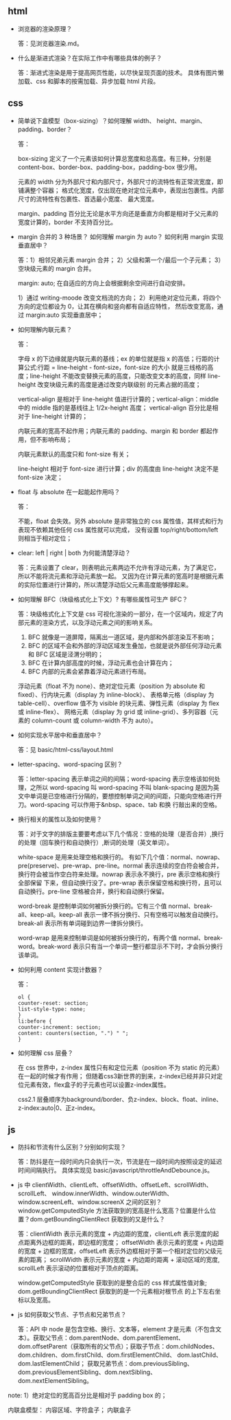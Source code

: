 ## html

-   浏览器的渲染原理？

    答：见浏览器渲染.md。

-   什么是渐进式渲染？在实际工作中有哪些具体的例子？

    答：渐进式渲染是用于提高网页性能，以尽快呈现页面的技术。
    具体有图片懒加载、css 和脚本的按需加载、异步加载 html 片段。

## css

-   简单说下盒模型（box-sizing）？如何理解 width、 height、margin、padding、border？

    答：

    box-sizing 定义了一个元素该如何计算总宽度和总高度。有三种，分别是 content-box、border-box、padding-box，padding-box 很少用。

    元素的 width 分为外部尺寸和内部尺寸，外部尺寸的流特性有正常流宽度，即铺满整个容器；
    格式化宽度，仅出现在绝对定位元素中，表现出包裹性。内部尺寸的流特性有包裹性、首选最小宽度、
    最大宽度。

    margin、padding 百分比无论是水平方向还是垂直方向都是相对于父元素的宽度计算的，border 不支持百分比。

-   margin 合并的 3 种场景？ 如何理解 margin 为 auto？ 如何利用 margin 实现垂直居中？

    答：1）相邻兄弟元素 margin 合并； 2）父级和第一个/最后一个子元素； 3）空块级元素的 margin 合并。

    margin: auto; 在自适应的方向上会根据剩余空间进行自动安排。

    1）通过 writing-moode 改变文档流的方向； 2）利用绝对定位元素，将四个方向的定位都设为 0，让其在横向和竖向都有自适应特性，
    然后改变宽高，通过 margin:auto 实现垂直居中；

-   如何理解内联元素？

    答：

    字母 x 的下边缘就是内联元素的基线；ex 的单位就是指 x 的高低；行距的计算公式:行距 = line-height - font-size，font-size 的大小
    就是三线格的高度；line-height 不能改变替换元素的高度，只能改变文本的高度，同样 line-height 改变块级元素的高度是通过改变内联级别
    的元素占据的高度；

    vertical-align 是相对于 line-height 值进行计算的；vertical-align：middle 中的 middle 指的是基线往上 1/2x-height 高度；
    vertical-align 百分比是相对于 line-height 计算的；

    内联元素的宽高不起作用；内联元素的 padding、margin 和 border 都起作用，但不影响布局；

    内联元素默认的高度只和 font-size 有关；

    line-height 相对于 font-size 进行计算；div 的高度由 line-height 决定不是 font-size 决定；

-   float 与 absolute 在一起能起作用吗？

    答：

    不能，float 会失效。另外 absolute 是非常独立的 css 属性值，其样式和行为表现不依赖其他任何 css 属性就可以完成，
    没有设置 top/right/bottom/left 则相当于相对定位；

-   clear: left | right | both 为何能清楚浮动？

    答：元素设置了 clear，则表明此元素两边不允许有浮动元素，为了满足它，所以不能将流元素和浮动元素放一起。
    又因为在计算元素的宽高时是根据元素的实际位置进行计算的，所以清楚浮动后父元素高度能够撑起来。

-   如何理解 BFC（块级格式化上下文）? 有哪些属性可生产 BFC？

    答：块级格式化上下文是 css 可视化渲染的一部分，在一个区域内，规定了内部元素的渲染方式，以及浮动元素之间的影响关系。

    1. BFC 就像是一道屏障，隔离出一道区域，是内部和外部渲染互不影响；
    2. BFC 的区域不会和外部的浮动区域发生叠加，也就是说外部任何浮动元素和 BFC 区域是泾渭分明的；
    3. BFC 在计算内部高度的时候，浮动元素也会计算在内；
    4. BFC 内部的元素会紧靠着浮动元素进行布局。

    浮动元素（float 不为 none）、绝对定位元素（position 为 absolute 和 fixed）、行内块元素（display 为 inline-block）、
    表格单元格（display 为 table-cell）、overflow 值不为 visible 的块元素、弹性元素（display 为 flex 或 inline-flex）、
    网格元素（display 为 grid 或 inline-grid）、多列容器（元素的 column-count 或 column-width 不为 auto）。

-   如何实现水平居中和垂直居中？

    答：见 basic/html-css/layout.html

-   letter-spacing、word-spacing 区别？

    答：letter-spacing 表示单词之间的间隔；word-spacing 表示空格该如何处理，之所以 word-spacing 叫 word-spacing 不叫 blank-spacing
    是因为英文中单词是已空格进行分隔的，要想控制单词之间的间距，只能向空格进行开刀。word-spacing 可以作用于&nbsp、space、tab 和换
    行敲出来的空格。

-   换行相关的属性以及如何使用？

    答：对于文字的排版主要要考虑以下几个情况：空格的处理（是否合并）,换行的处理（回车换行和自动换行）,断词的处理（英文单词）。

    white-space 是用来处理空格和换行的。 有如下几个值：normal、nowrap、pre(preserve)、pre-wrap、pre-line。normal 表示连续的空白符会被合并，
    换行符会被当作空白符来处理。nowrap 表示永不换行，pre 表示空格和换行全部保留
    下来，但自动换行没了。pre-wrap 表示保留空格和换行符，且可以自动换行。pre-line 空格被合并，换行和自动换行保留。

    word-break 是控制单词如何被拆分换行的。它有三个值 normal、break-all、keep-all。keep-all 表示一律不拆分换行、只有空格可以触发自动换行。
    break-all 表示所有单词碰到边界一律拆分换行。

    word-wrap 是用来控制单词是如何被拆分换行的，有两个值 normal、break-word。break-word 表示只有当一个单词一整行都显示不下时，才会拆分换行该单词。

-   如何利用 content 实现计数器？

    答：

    ```
    ol {
    counter-reset: section;
    list-style-type: none;
    }
    li:before {
    counter-increment: section;
    content: counters(section, ".") " ";
    }

    ```

-   如何理解 css 层叠？

    在 css 世界中，z-index 属性只有和定位元素（position 不为 static 的元素）在一起的时候才有作用；
    但随着css3新世界的到来，z-index已经并非只对定位元素有效，flex盒子的子元素也可以设置z-index属性。

    css2.1 层叠顺序为background/border、负z-index、block、float、inline、z-index:auto|0、正z-index。

## js

-   防抖和节流有什么区别？分别如何实现？

    答：防抖是在一段时间内只会执行一次，节流是在一段时间内按照设定的延迟时间间隔执行。
    具体实现见 basic/javascript/throttleAndDebounce.js。

-   js 中 clientWidth、clientLeft、offsetWidth、offsetLeft、scrollWidth、scrollLeft、
    window.innerWidth、window.outerWidth、window.screenLeft、window.screenX 之间的区别？
    window.getComputedStyle 方法获取到的宽高是什么宽高？位置是什么位置？dom.getBoundingClientRect 获取到的又是什么？

    答：clientWidth 表示元素的宽度 + 内边距的宽度，clientLeft 表示宽度的起点距离外边框的距离，即边框的宽度；
    offsetWidth 表示元素的宽度 + 内边距的宽度 + 边框的宽度，offsetLeft 表示外边框相对于第一个相对定位的父级元素的距离；
    scrollWidth 表示元素的宽度 + 内边距的距离 + 滚动区域的宽度, scrollLeft 表示滚动的位置相对于顶点的距离。

    window.getComputedStyle 获取到的是整合后的 css 样式属性值对象; dom.getBoundingClientRect 获取到的是一个元素相对根节点
    的上下左右坐标以及宽高。

-   js 如何获取父节点、子节点和兄弟节点？

    答：API 中 node 是包含空格、换行、文本等，element 才是元素（不包含文本）。获取父节点：dom.parentNode、dom.parentElement、
    dom.offsetParent（获取所有的父节点）；获取子节点：dom.childNodes、dom.children、dom.firstChild、dom.firstElementChild、
    dom.lastChild、dom.lastElementChild； 获取兄弟节点：dom.previousSibling、dom.previousElementSibling、dom.nextSibling、
    dom.nextElementSibling。

note:
1）绝对定位的宽高百分比是相对于 padding box 的；

内联盒模型：
内容区域、字符盒子；
内联盒子

